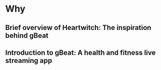 # Why

## Brief overview of Heartwitch: The inspiration behind gBeat

## Introduction to gBeat: A health and fitness live streaming app

